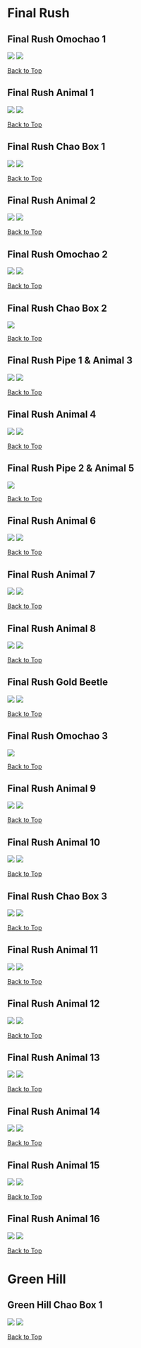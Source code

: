 # Final Rush

## Final Rush Omochao 1
![](../FinalRush/Omochao-1st-Far.webp)
![](../FinalRush/Omochao-1st-Close.webp)

[Back to Top](#)

## Final Rush Animal 1
![](../FinalRush/Animal-1st-Far.webp)
![](../FinalRush/Animal-1st-Close.webp)

[Back to Top](#)

## Final Rush Chao Box 1
![](../FinalRush/Chaobox-1st-Far.webp)
![](../FinalRush/Chaobox-1st-Close.webp)

[Back to Top](#)

## Final Rush Animal 2
![](../FinalRush/Animal-2nd-Far.webp)
![](../FinalRush/Animal-2nd-Close.webp)

[Back to Top](#)

## Final Rush Omochao 2
![](../FinalRush/Omochao-2nd-Far.webp)
![](../FinalRush/Omochao-2nd-Close.webp)

[Back to Top](#)

## Final Rush Chao Box 2
![](../FinalRush/Chaobox-2nd-Close.webp)

[Back to Top](#)

## Final Rush Pipe 1 & Animal 3
![](../FinalRush/Pipe-1st-Far.webp)
![](../FinalRush/Pipe-1st-Close.webp)

[Back to Top](#)

## Final Rush Animal 4
![](../FinalRush/Animal-4th-Far.webp)
![](../FinalRush/Animal-4th-Close.webp)

[Back to Top](#)

## Final Rush Pipe 2 & Animal 5
![](../FinalRush/Pipe-2nd-Close.webp)

[Back to Top](#)

## Final Rush Animal 6
![](../FinalRush/Animal-6th-Far.webp)
![](../FinalRush/Animal-6th-Close.webp)

[Back to Top](#)

## Final Rush Animal 7
![](../FinalRush/Animal-7th-Far.webp)
![](../FinalRush/Animal-7th-Close.webp)

[Back to Top](#)

## Final Rush Animal 8
![](../FinalRush/Animal-8th-Far.webp)
![](../FinalRush/Animal-8th-Close.webp)

[Back to Top](#)

## Final Rush Gold Beetle
![](../FinalRush/GoldBeetle-Far.webp)
![](../FinalRush/GoldBeetle-Close.webp)

[Back to Top](#)

## Final Rush Omochao 3
![](../FinalRush/Omochao-3rd-Close.webp)

[Back to Top](#)

## Final Rush Animal 9
![](../FinalRush/Animal-9th-Far.webp)
![](../FinalRush/Animal-9th-Close.webp)

[Back to Top](#)

## Final Rush Animal 10
![](../FinalRush/Animal-10th-Far.webp)
![](../FinalRush/Animal-10th-Close.webp)

[Back to Top](#)

## Final Rush Chao Box 3
![](../FinalRush/Chaobox-3rd-Far.webp)
![](../FinalRush/Chaobox-3rd-Close.webp)

[Back to Top](#)

## Final Rush Animal 11
![](../FinalRush/Animal-11th-Far.webp)
![](../FinalRush/Animal-11th-Close.webp)

[Back to Top](#)

## Final Rush Animal 12
![](../FinalRush/Animal-12th-Far.webp)
![](../FinalRush/Animal-12th-Close.webp)

[Back to Top](#)

## Final Rush Animal 13
![](../FinalRush/Animal-13th-Far.webp)
![](../FinalRush/Animal-13th-Close.webp)

[Back to Top](#)

## Final Rush Animal 14
![](../FinalRush/Animal-14th-Far.webp)
![](../FinalRush/Animal-14th-Close.webp)

[Back to Top](#)

## Final Rush Animal 15
![](../FinalRush/Animal-15th-Far.webp)
![](../FinalRush/Animal-15th-Close.webp)

[Back to Top](#)

## Final Rush Animal 16
![](../FinalRush/Animal-16th-Far.webp)
![](../FinalRush/Animal-16th-Close.webp)

[Back to Top](#)

# Green Hill

## Green Hill Chao Box 1
![](../GreenHill/Chaobox-1st-Far.webp)
![](../GreenHill/Chaobox-1st-Close.webp)

[Back to Top](#)

